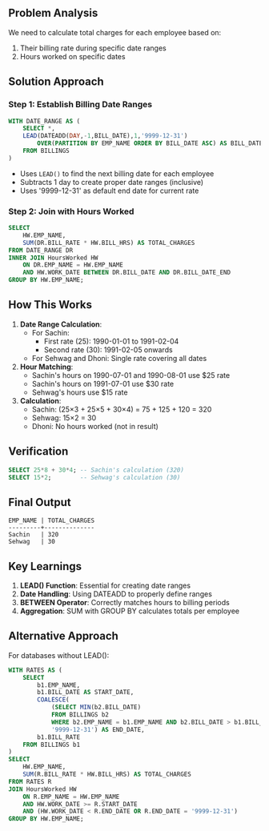 ## Problem Analysis

We need to calculate total charges for each employee based on:

1. Their billing rate during specific date ranges
2. Hours worked on specific dates

## Solution Approach

### Step 1: Establish Billing Date Ranges

```SQL
WITH DATE_RANGE AS (
    SELECT *,
    LEAD(DATEADD(DAY,-1,BILL_DATE),1,'9999-12-31')
        OVER(PARTITION BY EMP_NAME ORDER BY BILL_DATE ASC) AS BILL_DATE_END
    FROM BILLINGS
)
```

- Uses `LEAD()` to find the next billing date for each employee
- Subtracts 1 day to create proper date ranges (inclusive)
- Uses '9999-12-31' as default end date for current rate

### Step 2: Join with Hours Worked

```SQL
SELECT
    HW.EMP_NAME,
    SUM(DR.BILL_RATE * HW.BILL_HRS) AS TOTAL_CHARGES
FROM DATE_RANGE DR
INNER JOIN HoursWorked HW
    ON DR.EMP_NAME = HW.EMP_NAME
    AND HW.WORK_DATE BETWEEN DR.BILL_DATE AND DR.BILL_DATE_END
GROUP BY HW.EMP_NAME;
```

## How This Works

1. **Date Range Calculation**:
    - For Sachin:
        - First rate (25): 1990-01-01 to 1991-02-04
        - Second rate (30): 1991-02-05 onwards
    - For Sehwag and Dhoni: Single rate covering all dates
2. **Hour Matching**:
    - Sachin's hours on 1990-07-01 and 1990-08-01 use $25 rate
    - Sachin's hours on 1991-07-01 use $30 rate
    - Sehwag's hours use $15 rate
3. **Calculation**:
    - Sachin: (25×3 + 25×5 + 30×4) = 75 + 125 + 120 = 320
    - Sehwag: 15×2 = 30
    - Dhoni: No hours worked (not in result)

## Verification

```SQL
SELECT 25*8 + 30*4; -- Sachin's calculation (320)
SELECT 15*2;        -- Sehwag's calculation (30)
```

## Final Output

```Plain
EMP_NAME | TOTAL_CHARGES
---------+--------------
Sachin   | 320
Sehwag   | 30
```

## Key Learnings

1. **LEAD() Function**: Essential for creating date ranges
2. **Date Handling**: Using DATEADD to properly define ranges
3. **BETWEEN Operator**: Correctly matches hours to billing periods
4. **Aggregation**: SUM with GROUP BY calculates totals per employee

## Alternative Approach

For databases without LEAD():

```SQL
WITH RATES AS (
    SELECT
        b1.EMP_NAME,
        b1.BILL_DATE AS START_DATE,
        COALESCE(
            (SELECT MIN(b2.BILL_DATE)
            FROM BILLINGS b2
            WHERE b2.EMP_NAME = b1.EMP_NAME AND b2.BILL_DATE > b1.BILL_DATE),
            '9999-12-31') AS END_DATE,
        b1.BILL_RATE
    FROM BILLINGS b1
)
SELECT
    HW.EMP_NAME,
    SUM(R.BILL_RATE * HW.BILL_HRS) AS TOTAL_CHARGES
FROM RATES R
JOIN HoursWorked HW
    ON R.EMP_NAME = HW.EMP_NAME
    AND HW.WORK_DATE >= R.START_DATE
    AND (HW.WORK_DATE < R.END_DATE OR R.END_DATE = '9999-12-31')
GROUP BY HW.EMP_NAME;
```